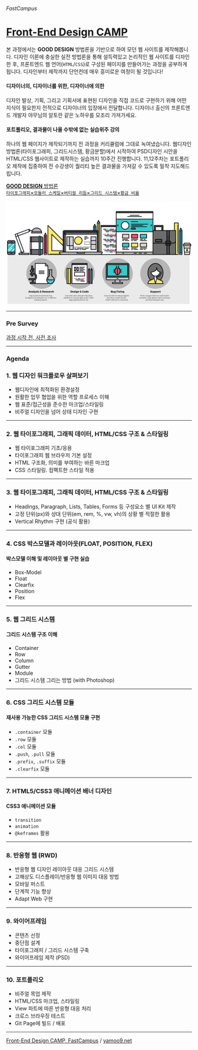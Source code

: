 ###### FastCampus

# [Front-End Design CAMP](http://www.fastcampus.co.kr/dev_camp_dfep/)

본 과정에서는 **GOOD DESIGN** 방법론을 기반으로 하여 모던 웹 사이트를 제작해봅니다. 디자인 이론에 충실한 실전 방법론을 통해 설득력있고 논리적인 웹 사이트를 디자인한 후, 프론트엔드 웹 언어(`HTML`/`CSS`)로 구성된 페이지를 만들어가는 과정을 공부하게 됩니다. 디자인부터 제작까지 단언컨데 매우 흥미로운 여정이 될 것입니다!

#### 디자이너의, 디자이너를 위한, 디자이너에 의한

디자인 발상, 기획, 그리고 기획서에 표현된 디자인을 직접 코드로 구현하기 위해 어떤 지식이 필요한지 전적으로 디자이너의 입장에서 전달합니다. 디자이너 출신의 프론트엔드 개발자 야무님의 알토란 같은 노하우를 모조리 가져가세요.

#### 포트폴리오, 결과물이 나올 수밖에 없는 실습위주 강의

하나의 웹 페이지가 제작되기까지 전 과정을 커리큘럼에 그대로 녹여냈습니다. 웹디자인 방법론(타이포그래피, 그리드시스템, 황금분할)에서 시작하여 PSD디자인 시안을 HTML/CSS 웹사이트로 제작하는 실습까지 10주간 진행합니다. 11,12주차는 포트폴리오 제작에 집중하여 전 수강생이 퀄리티 높은 결과물을 가져갈 수 있도록 밀착 지도해드립니다.

[**GOOD DESIGN** 방법론<br>`타이포그래피`×`모듈러 스케일`×`버티컬 리듬`×`그리드 시스템`×`황금 비율`](REFERENCE.md)

![Web Design Workflow](Assets/dsgn_web_development.png)

---

### Pre Survey

[과정 시작 전, 사전 조사](http://goo.gl/forms/5UMcSc9wIPcnDGBJ3)

---

### Agenda

### 1. 웹 디자인 워크플로우 살펴보기

- 웹디자인에 최적화된 환경설정
- 원활한 업무 협업을 위한 역할 프로세스 이해
- 웹 표준/접근성을 준수한 마크업/스타일링
- 비주얼 디자인을 넘어 상태 디자인 구현

---

### 2. 웹 타이포그래피, 그래픽 데이터, HTML/CSS 구조 & 스타일링

- 웹 타이포그래피 기초/응용
- 타이포그래피 웹 브라우저 기본 설정
- HTML 구조화, 의미를 부여하는 바른 마크업
- CSS 스타일링. 컴팩트한 스타일 적용

---

### 3. 웹 타이포그래피, 그래픽 데이터, HTML/CSS 구조 & 스타일링

- Headings, Paragraph, Lists, Tables, Forms 등 구성요소 별 UI Kit 제작
- 고정 단위(px)와 상대 단위(em, rem, %, vw, vh)의 상황 별 적절한 활용
- Vertical Rhythm 구현 (공식 활용)

---

### 4. CSS 박스모델과 레이아웃(FLOAT, POSITION, FLEX)

#### 박스모델 이해 및 레이아웃 별 구현 실습

- Box-Model
- Float
- Clearfix
- Position
- Flex

---

### 5. 웹 그리드 시스템

#### 그리드 시스템 구조 이해

- Container
- Row
- Column
- Gutter
- Module
- 그리드 시스템 그리는 방법 (with Photoshop)

---

### 6. CSS 그리드 시스템 모듈

#### 재사용 가능한 CSS 그리드 시스템 모듈 구현

- `.container` 모듈
- `.row` 모듈
- `.col` 모듈
- `.push`, `.pull` 모듈
- `.prefix`, `.suffix` 모듈
- `.clearfix` 모듈

---

### 7. HTML5/CSS3 애니메이션 배너 디자인

#### CSS3 애니메이션 모듈

- `transition`
- `animation`
- `@keframes` 활용

---

### 8. 반응형 웹 (RWD)

- 반응형 웹 디자인 레이아웃 대응 그리드 시스템
- 고해상도 디스플레이/반응형 웹 이미지 대응 방법
- 모바일 퍼스트
- 단계적 기능 향상
- Adapt Web 구현

---

### 9. 와이어프레임

- 콘텐츠 선정
- 중단점 설계
- 타이포그래피 / 그리드 시스템 구축
- 와이어프레임 제작 (PSD)

---

### 10. 포트폴리오

- 비주얼 목업 제작
- HTML/CSS 마크업, 스타일링
- View 파트에 따른 반응형 대응 처리
- 크로스 브라우징 테스트
- Git Page에 빌드 / 배포

---

[Front-End Design CAMP, FastCampus](http://www.fastcampus.co.kr/dev_camp_dfep/) / [yamoo9.net](http://yamoo9.net)

